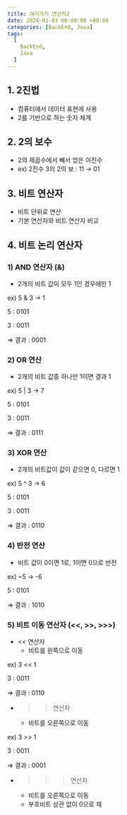 ```yaml
---
title: 여러가지 연산자2
date: 2024-01-03 00:00:00 +00:00
categories: [BackEnd, Java]
tags:
  [
    BackEnd,
    Java
  ]
---
```


## 1. 2진법

- 컴퓨터에서 데이터 표현에 사용
- 2를 기반으로 하는 숫자 체계

## 2. 2의 보수

- 2의 제곱수에서 빼서 얻은 이진수
- ex) 2진수 3의 2의 보 : 11 → 01

## 3. 비트 연산자

- 비트 단위로 연산
- 기본 연산자와 비트 연산자 비교

## 4. 비트 논리 연산자

### 1) AND 연산자 (&)

- 2개의 비트 값이 모두 1인 경우에만 1

ex) 5 & 3 → 1

5 : 0101

3 : 0011

⇒ 결과 : 0001

### 2) OR 연산

- 2개의 비트 값중 하나만 1이면 결과 1

ex) 5 | 3 → 7

5 : 0101

3 : 0011

⇒ 결과 : 0111

### 3) XOR 연산

- 2개의 비트값이 값이 같으면 0, 다르면 1

ex) 5 ^ 3 → 6

5 : 0101

3 : 0011

⇒ 결과 : 0110

### 4) 반전 연산

- 비트 값이 0이면 1로, 1이면 0으로 반전

ex) ~5 → -6

5 : 0101

⇒ 결과 : 1010

### 5) 비트 이동 연산자 (<<, >>, >>>)

- << 연산자
    - 비트를 왼쪽으로 이동

ex) 3 << 1

3 : 0011

⇒ 결과 : 0110

- >> 연산자
    - 비트를 오른쪽으로 이동

ex) 3 >> 1

3 : 0011

⇒ 결과 : 0001

- >>> 연산자
    - 비트를 오른쪽으로 이동
    - 부호비트 상관 없이 0으로 채
